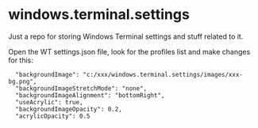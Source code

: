 # windows.terminal.settings

Just a repo for storing Windows Terminal settings and stuff related to it.

Open the WT settings.json file, look for the profiles list and make changes for this:

      "backgroundImage": "c:/xxx/windows.terminal.settings/images/xxx-bg.png",
      "backgroundImageStretchMode": "none",
      "backgroundImageAlignment": "bottomRight",
      "useAcrylic": true,
      "backgroundImageOpacity": 0.2,
      "acrylicOpacity": 0.5

